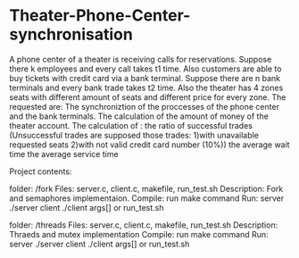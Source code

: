 # Theater-Phone-Center-synchronisation

A phone center of a theater is receiving calls for reservations. Suppose there k employees and every call takes t1 time. 
Also customers are able to buy tickets with credit card via a bank terminal. Suppose there are n bank terminals and every bank trade takes t2 time. Also the theater has 4 zones seats with different amount of seats and different price for every zone.
The requested are:
The synchroniztion of the proccesses of the phone center and the bank terminals.
The calculation of the amount of money of the theater account.
The calculation of :
	the ratio of successful trades (Unsuccessful trades are supposed those trades: 
						1)with unavailable requested seats
						2)with not valid credit card number (10%))
	the average wait time
	the average service time
  
  Project contents:
  
  folder: /fork
  Files: server.c, client.c, makefile, run_test.sh
  Description: Fork and semaphores implementaion.
  Compile: run make command
  Run:  server ./server
        client ./client args[] or run_test.sh
        
  folder: /threads
  Files: server.c, client.c, makefile, run_test.sh
  Description: Thraeds and mutex implementation
  Compile: run make command
  Run:  server ./server
        client ./client args[] or run_test.sh
  
